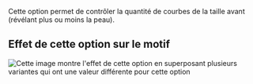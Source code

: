 Cette option permet de contrôler la quantité de courbes de la taille avant (révélant plus ou moins la peau).

## Effet de cette option sur le motif

![Cette image montre l'effet de cette option en superposant plusieurs variantes qui ont une valeur différente pour cette option](ursula\_frontdip\_sample.svg "Effet de cette option sur le motif")
